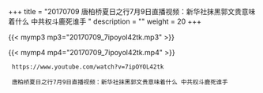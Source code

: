 +++
title = "20170709  唐柏桥夏日之行7月9日直播视频：新华社抹黑郭文贵意味着什么 中共权斗鹿死谁手 "
description = ""
weight = 20
+++

{{< mymp3 mp3="20170709_7ipoyol42tk.mp3" >}}

{{< mymp4 mp4="20170709_7ipoyol42tk.mp4" >}}

     https://www.youtube.com/watch?v=7ipOYOL42tk 
     
     唐柏桥夏日之行7月9日直播视频：新华社抹黑郭文贵意味着什么 中共权斗鹿死谁手 
